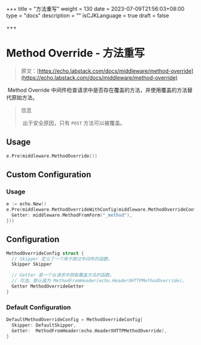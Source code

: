 +++
title = "方法重写"
weight = 130
date = 2023-07-09T21:56:03+08:00
type = "docs"
description = ""
isCJKLanguage = true
draft = false

+++

# Method Override - 方法重写

> 原文：[https://echo.labstack.com/docs/middleware/method-override](https://echo.labstack.com/docs/middleware/method-override)

​	Method Override 中间件检查请求中是否存在覆盖的方法，并使用覆盖的方法替代原始方法。

> 信息
>
> ​	出于安全原因，只有 `POST` 方法可以被覆盖。

## Usage

```go
e.Pre(middleware.MethodOverride())
```



## Custom Configuration

### Usage

```go
e := echo.New()
e.Pre(middleware.MethodOverrideWithConfig(middleware.MethodOverrideConfig{
  Getter: middleware.MethodFromForm("_method"),
}))
```



## Configuration

```go
MethodOverrideConfig struct {
  // Skipper 定义了一个用于跳过中间件的函数。
  Skipper Skipper

  // Getter 是一个从请求中获取覆盖方法的函数。
  // 可选。默认值为 MethodFromHeader(echo.HeaderXHTTPMethodOverride)。
  Getter MethodOverrideGetter
}
```



### Default Configuration

```go
DefaultMethodOverrideConfig = MethodOverrideConfig{
  Skipper: DefaultSkipper,
  Getter:  MethodFromHeader(echo.HeaderXHTTPMethodOverride),
}
```